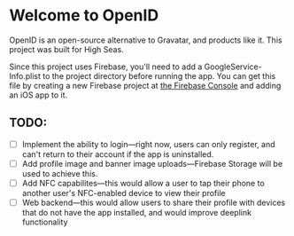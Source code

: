 # Welcome to OpenID

OpenID is an open-source alternative to Gravatar, and products like it. This project was built for High Seas.

Since this project uses Firebase, you'll need to add a GoogleService-Info.plist to the project directory before running the app. You can get this file by creating a new Firebase project at [the Firebase Console](https://console.firebase.google.com) and adding an iOS app to it.

## TODO:
- [ ] Implement the ability to login—right now, users can only register, and can't return to their account if the app is uninstalled.
- [ ] Add profile image and banner image uploads—Firebase Storage will be used to achieve this.
- [ ] Add NFC capabilites—this would allow a user to tap their phone to another user's NFC-enabled device to view their profile
- [ ] Web backend—this would allow users to share their profile with devices that do not have the app installed, and would improve deeplink functionality
